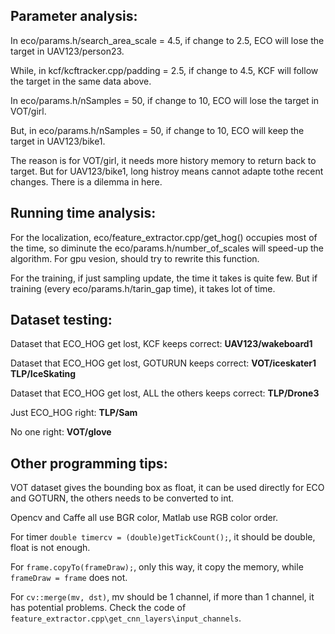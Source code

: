 
## Parameter analysis:

In eco/params.h/search_area_scale = 4.5, if change to 2.5, ECO will lose the target in UAV123/person23.

While, in kcf/kcftracker.cpp/padding = 2.5, if change to 4.5, KCF will follow the target in the same
data above.

In eco/params.h/nSamples = 50, if change to 10, ECO will lose the target in VOT/girl.

But, in eco/params.h/nSamples = 50, if change to 10, ECO will keep the target in UAV123/bike1.

The reason is for VOT/girl, it needs more history memory to return back to target. But for UAV123/bike1, long histroy means cannot adapte tothe recent changes. There is a dilemma in here.


## Running time analysis:

For the localization, eco/feature_extractor.cpp/get_hog() occupies most of the time, so diminute the 
eco/params.h/number_of_scales will speed-up the algorithm. For gpu vesion, should try to rewrite this function.

For the training, if just sampling update, the time it takes is quite few. But if training (every eco/params.h/tarin_gap time), it takes lot of time. 


## Dataset testing:

Dataset that ECO_HOG get lost, KCF keeps correct:
**UAV123/wakeboard1** 

Dataset that ECO_HOG get lost, GOTURUN keeps correct:
**VOT/iceskater1** 
**TLP/IceSkating** 

Dataset that ECO_HOG get lost, ALL the others keeps correct:
**TLP/Drone3** 

Just ECO_HOG right:
**TLP/Sam**

No one right:
**VOT/glove**

## Other programming tips:

VOT dataset gives the bounding box as float, it can be used directly for ECO and GOTURN, the others needs to be converted to int.

Opencv and Caffe all use BGR color, Matlab use RGB color order.

For timer `double timercv = (double)getTickCount();`, it should be double, float is not enough.

For `frame.copyTo(frameDraw);`, only this way, it copy the memory, while `frameDraw = frame` does not.

For `cv::merge(mv, dst)`, mv should be 1 channel, if more than 1 channel, it has potential problems. Check the code of `feature_extractor.cpp\get_cnn_layers\input_channels`.